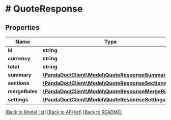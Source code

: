 # # QuoteResponse

## Properties

Name | Type | Description | Notes
------------ | ------------- | ------------- | -------------
**id** | **string** |  | [optional]
**currency** | **string** |  | [optional]
**total** | **string** |  | [optional]
**summary** | [**\PandaDoc\Client\Model\QuoteResponseSummary**](QuoteResponseSummary.md) |  | [optional]
**sections** | [**\PandaDoc\Client\Model\QuoteResponseSections[]**](QuoteResponseSections.md) |  | [optional]
**mergeRules** | [**\PandaDoc\Client\Model\QuoteResponseMergeRules[]**](QuoteResponseMergeRules.md) |  | [optional]
**settings** | [**\PandaDoc\Client\Model\QuoteResponseSettings**](QuoteResponseSettings.md) |  | [optional]

[[Back to Model list]](../../README.md#models) [[Back to API list]](../../README.md#endpoints) [[Back to README]](../../README.md)
